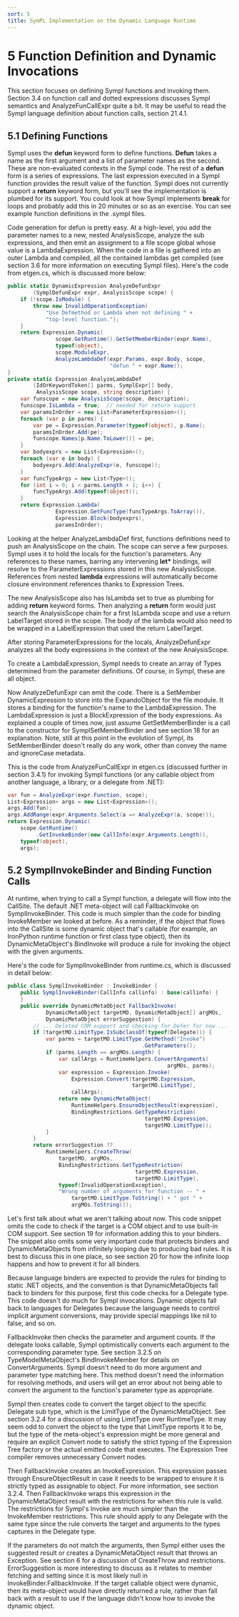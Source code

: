 ```yaml
---
sort: 5
title: SymPL Implementation on the Dynamic Language Runtime
---
```


# 5 Function Definition and Dynamic Invocations

This section focuses on defining Sympl functions and invoking them. Section 3.4 on function call and dotted expressions discusses Sympl semantics and AnalyzeFunCallExpr quite a bit. It may be useful to read the Sympl language definition about function calls, section 21.4.1.

<h2 id="defining-functions">5.1 Defining Functions</h2>

Sympl uses the **defun** keyword form to define functions. **Defun** takes a name as the first argument and a list of parameter names as the second. These are non-evaluated contexts in the Sympl code. The rest of a **defun** form is a series of expressions. The last expression executed in a Sympl function provides the result value of the function. Sympl does not currently support a **return** keyword form, but you'll see the implementation is plumbed for its support. You could look at how Sympl implements **break** for loops and probably add this in 20 minutes or so as an exercise. You can see example function definitions in the .sympl files.

Code generation for defun is pretty easy. At a high-level, you add the parameter names to a new, nested AnalysisScope, analyze the sub expressions, and then emit an assignment to a file scope global whose value is a LambdaExpression. When the code in a file is gathered into an outer Lambda and compiled, all the contained lambdas get compiled (see section 3.6 for more information on executing Sympl files). Here's the code from etgen.cs, which is discussed more below:

``` csharp
public static DynamicExpression AnalyzeDefunExpr
        (SymplDefunExpr expr, AnalysisScope scope) {
    if (!scope.IsModule) {
        throw new InvalidOperationException(
            "Use Defmethod or Lambda when not defining " + 
            "top-level function.");
    }
    return Expression.Dynamic(
               scope.GetRuntime().GetSetMemberBinder(expr.Name),
               typeof(object),
               scope.ModuleExpr,
               AnalyzeLambdaDef(expr.Params, expr.Body, scope,
                                "defun " + expr.Name));
}
private static Expression AnalyzeLambdaDef
        (IdOrKeywordToken[] parms, SymplExpr[] body,
         AnalysisScope scope, string description) {
    var funscope = new AnalysisScope(scope, description);
    funscope.IsLambda = true;  // needed for return support.
    var paramsInOrder = new List<ParameterExpression>();
    foreach (var p in parms) {
        var pe = Expression.Parameter(typeof(object), p.Name);
        paramsInOrder.Add(pe);
        funscope.Names[p.Name.ToLower()] = pe;
    }
    var bodyexprs = new List<Expression>();
    foreach (var e in body) {
        bodyexprs.Add(AnalyzeExpr(e, funscope));
    }
    var funcTypeArgs = new List<Type>();
    for (int i = 0; i < parms.Length + 1; i++) {
        funcTypeArgs.Add(typeof(object));
    }
    return Expression.Lambda(
               Expression.GetFuncType(funcTypeArgs.ToArray()),
               Expression.Block(bodyexprs),
               paramsInOrder);
```

Looking at the helper AnalyzeLambdaDef first, functions definitions need to push an AnalysisScope on the chain. The scope can serve a few purposes. Sympl uses it to hold the locals for the function's parameters. Any references to these names, barring any intervening **let\*** bindings, will resolve to the ParameterExpressions stored in this new AnalysisScope. References from nested **lambda** expressions will automatically become closure environment references thanks to Expression Trees.

The new AnalysisScope also has IsLambda set to true as plumbing for adding **return** keyword forms. Then analyzing a **return** form would just search the AnalysisScope chain for a first IsLambda scope and use a return LabelTarget stored in the scope. The body of the lambda would also need to be wrapped in a LabelExpression that used the return LabelTarget.

After storing ParameterExpressions for the locals, AnalyzeDefunExpr analyzes all the body expressions in the context of the new AnalysisScope.

To create a LambdaExpression, Sympl needs to create an array of Types determined from the parameter definitions. Of course, in Sympl, these are all object.

Now AnalyzeDefunExpr can emit the code. There is a SetMember DynamicExpression to store into the ExpandoObject for the file module. It stores a binding for the function's name to the LambdaExpression. The LambdaExpression is just a BlockExpression of the body expressions. As explained a couple of times now, just assume GetSetMemberBinder is a call to the constructor for SymplSetMemberBinder and see section 18 for an explanation. Note, still at this point in the evolution of Sympl, its SetMemberBinder doesn't really do any work, other than convey the name and ignoreCase metadata.

This is the code from AnalyzeFunCallExpr in etgen.cs (discussed further in section 3.4.1) for invoking Sympl functions (or any callable object from another language, a library, or a delegate from .NET):

``` csharp
var fun = AnalyzeExpr(expr.Function, scope);
List<Expression> args = new List<Expression>();
args.Add(fun);
args.AddRange(expr.Arguments.Select(a => AnalyzeExpr(a, scope)));
return Expression.Dynamic(
    scope.GetRuntime()
         .GetInvokeBinder(new CallInfo(expr.Arguments.Length)),
    typeof(object),
    args);
```

<h2 id="symplinvokebinder-and-binding-function-calls">5.2 SymplInvokeBinder and Binding Function Calls</h2>

At runtime, when trying to call a Sympl function, a delegate will flow into the CallSite. The default .NET meta-object will call FallbackInvoke on SymplInvokeBinder. This code is much simpler than the code for binding InvokeMember we looked at before. As a reminder, if the object that flows into the CallSite is some dynamic object that's callable (for example, an IronPython runtime function or first class type object), then its DynamicMetaObject's BindInvoke will produce a rule for invoking the object with the given arguments.

Here's the code for SymplInvokeBinder from runtime.cs, which is discussed in detail below:

``` csharp
public class SymplInvokeBinder : InvokeBinder {
    public SymplInvokeBinder(CallInfo callinfo) : base(callinfo) {
    }
    public override DynamicMetaObject FallbackInvoke(
            DynamicMetaObject targetMO, DynamicMetaObject[] argMOs,
            DynamicMetaObject errorSuggestion) {
        // ... Deleted COM support and checking for Defer for now ...
        if (targetMO.LimitType.IsSubclassOf(typeof(Delegate))) {
            var parms = targetMO.LimitType.GetMethod("Invoke")
                                          .GetParameters();
            if (parms.Length == argMOs.Length) {
                var callArgs = RuntimeHelpers.ConvertArguments(
                                                  argMOs, parms);
                var expression = Expression.Invoke(
                    Expression.Convert(targetMO.Expression, 
                                       targetMO.LimitType),
                    callArgs);
                return new DynamicMetaObject(
                    RuntimeHelpers.EnsureObjectResult(expression),
                    BindingRestrictions.GetTypeRestriction(
                                           targetMO.Expression,
                                           targetMO.LimitType));
            }
        }
        return errorSuggestion ??
            RuntimeHelpers.CreateThrow(
                targetMO, argMOs, 
                BindingRestrictions.GetTypeRestriction(
                                        targetMO.Expression,
                                        targetMO.LimitType),
                typeof(InvalidOperationException),
                "Wrong number of arguments for function -- " +
                    targetMO.LimitType.ToString() + " got " + 
                    argMOs.ToString());
```

Let's first talk about what we aren't talking about now. This code snippet omits the code to check if the target is a COM object and to use built-in COM support. See section 19 for information adding this to your binders. The snippet also omits some very important code that protects binders and DynamicMetaObjects from infinitely looping due to producing bad rules. It is best to discuss this in one place, so see section 20 for how the infinite loop happens and how to prevent it for all binders.

Because language binders are expected to provide the rules for binding to static .NET objects, and the convention is that DynamicMetaObjects fall back to binders for this purpose, first this code checks for a Delegate type. This code doesn't do much for Sympl invocations. Dynamic objects fall back to languages for Delegates because the language needs to control implicit argument conversions, may provide special mappings like nil to false, and so on.

FallbackInvoke then checks the parameter and argument counts. If the delegate looks callable, Sympl optimistically converts each argument to the corresponding parameter type. See section 3.2.5 on TypeModelMetaObject's BindInvokeMember for details on ConvertArguments. Sympl doesn't need to do more argument and parameter type matching here. This method doesn't need the information for resolving methods, and users will get an error about not being able to convert the argument to the function's parameter type as appropriate.

Sympl then creates code to convert the target object to the specific Delegate sub type, which is the LimitType of the DynamicMetaObject. See section 3.2.4 for a discussion of using LimitType over RuntimeType. It may seem odd to convert the object to the type that LimitType reports it to be, but the type of the meta-object's expression might be more general and require an explicit Convert node to satisfy the strict typing of the Expression Tree factory or the actual emitted code that executes. The Expression Tree compiler removes unnecessary Convert nodes.

Then FallbackInvoke creates an InvokeExpression. This expression passes through EnsureObjectResult in case it needs to be wrapped to ensure it is strictly typed as assignable to object. For more information, see section 3.2.4. Then FallbackInvoke wraps this expression in the DynamicMetaObject result with the restrictions for when this rule is valid. The restrictions for Sympl's Invoke are much simpler than the InvokeMember restrictions. This rule should apply to any Delegate with the same type since the rule converts the target and arguments to the types captures in the Delegate type.

If the parameters do not match the arguments, then Sympl either uses the suggested result or creates a DynamicMetaObject result that throws an Exception. See section 6 for a discussion of CreateThrow and restrictions. ErrorSuggestion is more interesting to discuss as it relates to member fetching and setting since it is most likely null in InvokeBinder.FallbackInvoke. If the target callable object were dynamic, then its meta-object would have directly returned a rule, rather than fall back with a result to use if the language didn't know how to invoke the dynamic object.
